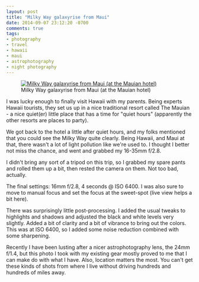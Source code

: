 ```yaml
---
layout: post
title: "Milky Way galaxyrise from Maui"
date: 2014-09-07 23:12:20 -0700
comments: true
tags:
- photography
- travel
- hawaii
- maui
- astrophotography
- night photography
---
```


<figure itemprop="image" itemscope="" itemtype="http://schema.org/ImageObject" class="center">
    <meta itemprop="width" content="1000" />
    <meta itemprop="height" content="667" />
    <meta itemprop="url" content="https://www.davidbcalhoun.com/wp-content/uploads/2014/milky-way-galaxyrise-from-maui-hawaii.jpg" />
    <a href="https://www.flickr.com/photos/franksvalli/15026495731/">
        <img itemprop="contentUrl" src="https://www.davidbcalhoun.com/wp-content/uploads/2014/milky-way-galaxyrise-from-maui-hawaii.jpg" title="Milky Way galaxyrise from Maui (at the Mauian hotel)" />
    </a>
    <figcaption itemprop="caption">Milky Way galaxyrise from Maui (at the Mauian hotel)</figcaption>
</figure>

I was lucky enough to finally visit Hawaii with my parents.  Being experts Hawaii tourists, they set us up in a nice traditional resort called The Mauian - a nice quiet(er) little place that has a time for "quiet hours" (apparently the other resorts are places to party).

We got back to the hotel a little after quiet hours, and my folks mentioned that you could see the Milky Way quite clearly.  Being Hawaii, and Maui at that, there wasn't a lot of light pollution like we're used to.  I thought I better not miss the chance, and went and grabbed my 16-35mm f/2.8.

I didn't bring any sort of a tripod on this trip, so I grabbed my spare pants and rolled them up a bit, then rested the camera on them.  Not too bad, actually.

The final settings: 16mm f/2.8, 4 seconds @ ISO 6400.  I was also sure to move to manual focus and set the focus at the sweet-spot (live view helps a bit here).

There was surprisingly little post-processing.  I added the usual tweaks to highlights and shadows and adjusted the black and white levels very slightly.  Added a bit of clarity and a bit of vibrance to bring out the colors.  This was at ISO 6400, so I added some noise reduction combined with some sharpening.

Recently I have been lusting after a nicer astrophotography lens, the 24mm f/1.4, but this photo I took with my existing gear mostly proved to me that I can make do with what I have.  Also, location matters the most.  You can't get these kinds of shots from where I live without driving hundreds and hundreds of miles away.
